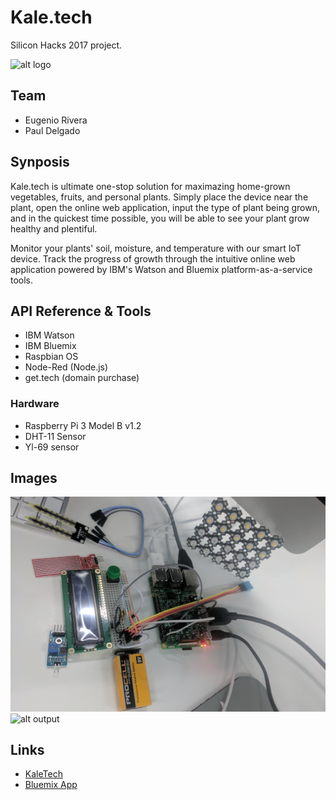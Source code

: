 # Kale.tech
Silicon Hacks 2017 project.

![alt logo](https://github.com/eugesd/SHProject/blob/master/kaletech_logo.png)


## Team
* Eugenio Rivera
* Paul Delgado

## Synposis

Kale.tech is ultimate one-stop solution for maximazing home-grown vegetables, fruits, and personal plants. Simply place the device near the plant, open the online web application, input the type of plant being grown, and in the quickest time possible, you will be able to see your plant grow healthy and plentiful.

Monitor your plants' soil, moisture, and temperature with our smart IoT device. Track the progress of growth through the intuitive online web application powered by IBM's Watson and Bluemix platform-as-a-service tools.

## API Reference & Tools
* IBM Watson
* IBM Bluemix
* Raspbian OS
* Node-Red (Node.js)
* get.tech (domain purchase)

### Hardware
* Raspberry Pi 3 Model B v1.2
* DHT-11 Sensor
* Yl-69 sensor

## Images
![alt hardware](https://github.com/eugesd/SHProject/blob/master/content/images/hardware.jpg)
![alt output](https://github.com/eugesd/SHProject/blob/master/content/images/output.jpeg)

## Links
* [KaleTech](http://www.kale.tech "KaleTech")
* [Bluemix App](https://home-iot-simulator-20170507034737862.mybluemix.net/ "KaleTech App")